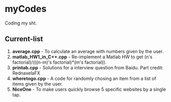 # myCodes
Coding my sht. 

## Current-list
1. **average.cpp**	- To calculate an average with numbers given by the user.
2. **matlab_HW1_in_C++.cpp**	- Re-implement a Matlab HW to get (n's factorial)/(((n-m)'s factorial)*(m's factorial)).
3. **printab.cpp**	- Solutions for a interview question from Baidu. Part credit: RednaxelaFX
4. **wheretogo.cpp**  - A code for randomly chosing an item from a list of items given by the user.
5. **NiceOne**  - To make users quickly browse 5 specific websites by a single tap. 
